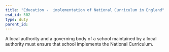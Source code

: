 ```yaml
---
title: "Education -  implementation of National Curriculum in England"
esd_id: 502
type: duty
parent_id:  
---
```


A local authority and a governing body of a school maintained by a local authority must ensure that school implements the National Curriculum.


